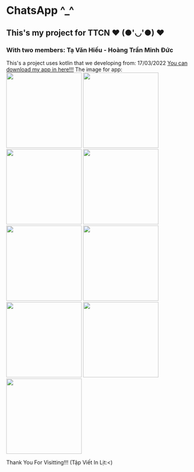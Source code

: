 # ChatsApp ^_^
## This's my project for TTCN ❤️ (●'◡'●) ❤️
### With two members: Tạ Văn Hiếu - Hoàng Trần Minh Đức
This's a project uses kotlin that we developing from: 17/03/2022
[You can download my app in here!!!](https://drive.google.com/file/d/13F0tKBHIQdhTeixJ9dCWsl1w8JWOBms2/view?usp=sharing)
The image for app:
<img src="https://user-images.githubusercontent.com/71754731/175779598-fb5359fc-ce2b-48a1-8116-0231c14108d6.png" width="200" />
<img src="https://user-images.githubusercontent.com/71754731/175779609-1a90807a-7237-407c-9a8b-40aa651bad57.png" width="200" />
<img src="https://user-images.githubusercontent.com/71754731/175779616-56e967b8-7ca5-43c2-bd58-0fdbcb2821d9.png" width="200" />
<img src="https://user-images.githubusercontent.com/71754731/175779622-2c8f3b2e-8488-45e8-b52b-75ee92fd7b40.png" width="200" />
<img src="https://user-images.githubusercontent.com/71754731/175779627-2df365b4-ea62-4670-a6bd-1800dd56cf15.png" width="200" />
<img src="https://user-images.githubusercontent.com/71754731/175779819-6dfb8463-5a44-4d7a-bddf-89fdd8ffb454.png" width="200" />
<img src="https://user-images.githubusercontent.com/71754731/175779647-c637c714-d4f3-44d6-9648-22cfb52d76b3.png" width="200" />
<img src="https://user-images.githubusercontent.com/71754731/175779630-e1a081b3-e523-45f7-879f-fdefdc5e329f.png" width="200" />
<img src="https://user-images.githubusercontent.com/71754731/175779640-a27aa6fe-e76c-492a-9dda-55873f36c794.png" width="200" />

Thank You For Visitting!!! (Tập Viết In Lịt:<)
